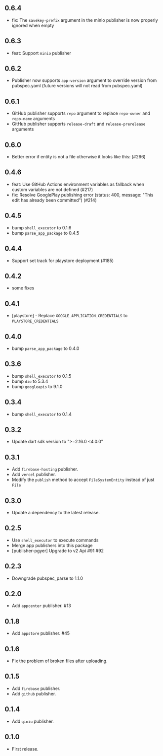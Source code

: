 ## 0.6.4

* fix: The `savekey-prefix` argument in the minio publisher is now properly ignored when empty

## 0.6.3

* feat: Support `minio` publisher

## 0.6.2

* Publisher now supports `app-version` argument to override version from pubspec.yaml (future versions will not read from pubspec.yaml)

## 0.6.1

* GitHub publisher supports `repo` argument to replace `repo-owner` and `repo-name` arguments
* GitHub publisher supports `release-draft` and `release-prerelease` arguments

## 0.6.0

* Better error if entity is not a file otherwise it looks like this: (#266)

## 0.4.6

* feat: Use GitHub Actions environment variables as fallback when custom variables are not defined (#217)
* fix: Resolve GooglePlay publishing error (status: 400, message: "This edit has already been committed") (#214)

## 0.4.5

* bump `shell_executor` to 0.1.6
* bump `parse_app_package` to 0.4.5

## 0.4.4

* Support set track for playstore deployment (#185)

## 0.4.2

* some fixes

## 0.4.1

* [playstore] - Replace `GOOGLE_APPLICATION_CREDENTIALS` to `PLAYSTORE_CREDENTIALS`

## 0.4.0

* bump `parse_app_package` to 0.4.0

## 0.3.6

* bump `shell_executor` to 0.1.5
* bump `dio` to 5.3.4
* bump `googleapis` to 9.1.0

## 0.3.4

* bump `shell_executor` to 0.1.4

## 0.3.2

* Update dart sdk version to ">=2.16.0 <4.0.0"

## 0.3.1

* Add `firebase-hosting` publisher.
* Add `vercel` publisher.
* Modify the `publish` method to accept `FileSystemEntity` instead of just `File`

## 0.3.0

* Update a dependency to the latest release.

## 0.2.5

* Use `shell_executor` to execute commands
* Merge app publishers into this package
* [publisher-pgyer] Upgrade to v2 Api #91 #92

## 0.2.3

* Downgrade pubspec_parse to 1.1.0

## 0.2.0

* Add `appcenter` publisher. #13

## 0.1.8

* Add `appstore` publisher. #45

## 0.1.6

* Fix the problem of broken files after uploading.

## 0.1.5

* Add `firebase` publisher.
* Add `github` publisher.

## 0.1.4

* Add `qiniu` publisher.

## 0.1.0

* First release.
